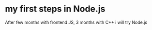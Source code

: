 # my first steps in Node.js

After few months with frontend JS, 3 months with C++ i will try Node.js
